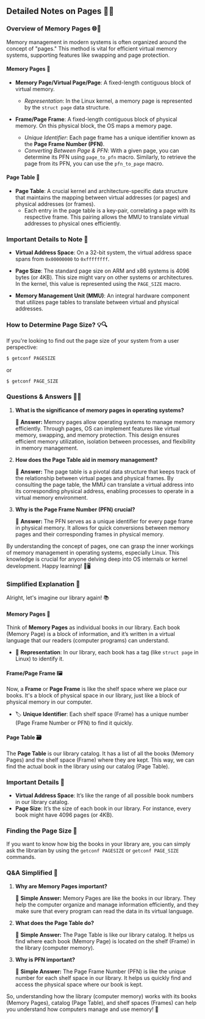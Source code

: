 ## Detailed Notes on Pages 📘✨

### Overview of Memory Pages 🌐💾

Memory management in modern systems is often organized around the concept of "pages." This method is vital for efficient virtual memory systems, supporting features like swapping and page protection.

#### Memory Pages 📖

- **Memory Page/Virtual Page/Page**: A fixed-length contiguous block of virtual memory.
  - *Representation*: In the Linux kernel, a memory page is represented by the `struct page` data structure.
  
- **Frame/Page Frame**: A fixed-length contiguous block of physical memory. On this physical block, the OS maps a memory page.
  - *Unique Identifier*: Each page frame has a unique identifier known as the **Page Frame Number (PFN)**.
  - *Converting Between Page & PFN*: With a given page, you can determine its PFN using `page_to_pfn` macro. Similarly, to retrieve the page from its PFN, you can use the `pfn_to_page` macro.
  
#### Page Table 📑

- **Page Table**: A crucial kernel and architecture-specific data structure that maintains the mapping between virtual addresses (or pages) and physical addresses (or frames).
  - Each entry in the page table is a key-pair, correlating a page with its respective frame. This pairing allows the MMU to translate virtual addresses to physical ones efficiently.

### Important Details to Note 📌

- **Virtual Address Space**: On a 32-bit system, the virtual address space spans from `0x00000000` to `0xffffffff`.
  
- **Page Size**: The standard page size on ARM and x86 systems is 4096 bytes (or 4KB). This size might vary on other systems or architectures. In the kernel, this value is represented using the `PAGE_SIZE` macro.
  
- **Memory Management Unit (MMU)**: An integral hardware component that utilizes page tables to translate between virtual and physical addresses.

### How to Determine Page Size? 💡🔍

If you're looking to find out the page size of your system from a user perspective:

```bash
$ getconf PAGESIZE
```
or
```bash
$ getconf PAGE_SIZE
```

### Questions & Answers 🤔💡

1. **What is the significance of memory pages in operating systems?**

   📜 **Answer:** Memory pages allow operating systems to manage memory efficiently. Through pages, OS can implement features like virtual memory, swapping, and memory protection. This design ensures efficient memory utilization, isolation between processes, and flexibility in memory management.
   
2. **How does the Page Table aid in memory management?**

   📜 **Answer:** The page table is a pivotal data structure that keeps track of the relationship between virtual pages and physical frames. By consulting the page table, the MMU can translate a virtual address into its corresponding physical address, enabling processes to operate in a virtual memory environment.
   
3. **Why is the Page Frame Number (PFN) crucial?**

   📜 **Answer:** The PFN serves as a unique identifier for every page frame in physical memory. It allows for quick conversions between memory pages and their corresponding frames in physical memory.

By understanding the concept of pages, one can grasp the inner workings of memory management in operating systems, especially Linux. This knowledge is crucial for anyone delving deep into OS internals or kernel development. Happy learning! 🌟🖥️



### Simplified Explanation 🌟

Alright, let's imagine our library again! 📚

#### Memory Pages 📄
Think of **Memory Pages** as individual books in our library. Each book (Memory Page) is a block of information, and it’s written in a virtual language that our readers (computer programs) can understand.

- 📘 **Representation**: In our library, each book has a tag (like `struct page` in Linux) to identify it.

#### Frame/Page Frame 🖼️
Now, a **Frame** or **Page Frame** is like the shelf space where we place our books. It's a block of physical space in our library, just like a block of physical memory in our computer.

- 🏷️ **Unique Identifier**: Each shelf space (Frame) has a unique number (Page Frame Number or PFN) to find it quickly.

#### Page Table 🗃️
The **Page Table** is our library catalog. It has a list of all the books (Memory Pages) and the shelf space (Frame) where they are kept. This way, we can find the actual book in the library using our catalog (Page Table).

### Important Details 📌

- **Virtual Address Space**: It’s like the range of all possible book numbers in our library catalog.
- **Page Size**: It’s the size of each book in our library. For instance, every book might have 4096 pages (or 4KB).
  
### Finding the Page Size 🧐

If you want to know how big the books in your library are, you can simply ask the librarian by using the `getconf PAGESIZE` or `getconf PAGE_SIZE` commands.

### Q&A Simplified 🌺

1. **Why are Memory Pages important?**
   
   📜 **Simple Answer:** Memory Pages are like the books in our library. They help the computer organize and manage information efficiently, and they make sure that every program can read the data in its virtual language.

2. **What does the Page Table do?**

   📜 **Simple Answer:** The Page Table is like our library catalog. It helps us find where each book (Memory Page) is located on the shelf (Frame) in the library (computer memory).

3. **Why is PFN important?**
   
   📜 **Simple Answer:** The Page Frame Number (PFN) is like the unique number for each shelf space in our library. It helps us quickly find and access the physical space where our book is kept.

So, understanding how the library (computer memory) works with its books (Memory Pages), catalog (Page Table), and shelf spaces (Frames) can help you understand how computers manage and use memory! 🌈